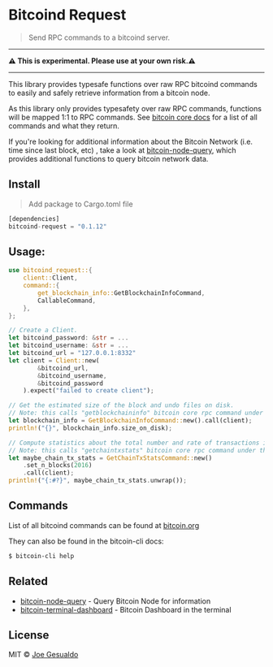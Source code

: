 # Bitcoind Request 
> Send RPC commands to a bitcoind server.

---

**⚠️ This is experimental. Please use at your own risk.⚠️**

---

This library provides typesafe functions over raw RPC bitcoind commands to easily and safely retrieve information from a bitcoin node.

As this library only provides typesafety over raw RPC commands, functions will be mapped 1:1 to RPC commands. See [bitcoin core docs](https://bitcoincore.org/en/doc/0.17.0/rpc/) for a list of all commands and what they return.

If you're looking for additional information about the Bitcoin Network (i.e. time since last block, etc) , take a look at [bitcoin-node-query](https://github.com/joegesualdo/bitcoin-node-query), which provides additional functions to query bitcoin network data.

## Install
> Add package to Cargo.toml file
```rust
[dependencies]
bitcoind-request = "0.1.12"
```

## Usage:
```rust
use bitcoind_request::{
    client::Client,
    command::{
        get_blockchain_info::GetBlockchainInfoCommand,
        CallableCommand,
    },
};

// Create a Client.
let bitcoind_password: &str = ...
let bitcoind_username: &str = ...
let bitcoind_url = "127.0.0.1:8332"
let client = Client::new(
        &bitcoind_url,
        &bitcoind_username,
        &bitcoind_password
    ).expect("failed to create client");

// Get the estimated size of the block and undo files on disk.
// Note: this calls "getblockchaininfo" bitcoin core rpc command under the hood.
let blockchain_info = GetBlockchainInfoCommand::new().call(client);
println!("{}", blockchain_info.size_on_disk);

// Compute statistics about the total number and rate of transactions in the chain.
// Note: this calls "getchaintxstats" bitcoin core rpc command under the hood.
let maybe_chain_tx_stats = GetChainTxStatsCommand::new()
	.set_n_blocks(2016)
	.call(client);
println!("{:#?}", maybe_chain_tx_stats.unwrap());

```
## Commands
List of all bitcoind commands can be found at [bitcoin.org](https://bitcoincore.org/en/doc/0.21.0/rpc/)

They can also be found in the bitcoin-cli docs:
```zsh
$ bitcoin-cli help
```

## Related
- [bitcoin-node-query](https://github.com/joegesualdo/bitcoin-node-query) - Query Bitcoin Node for information
- [bitcoin-terminal-dashboard](https://github.com/joegesualdo/bitcoin-terminal-dashboard) - Bitcoin Dashboard in the terminal

## License
MIT © [Joe Gesualdo]()
